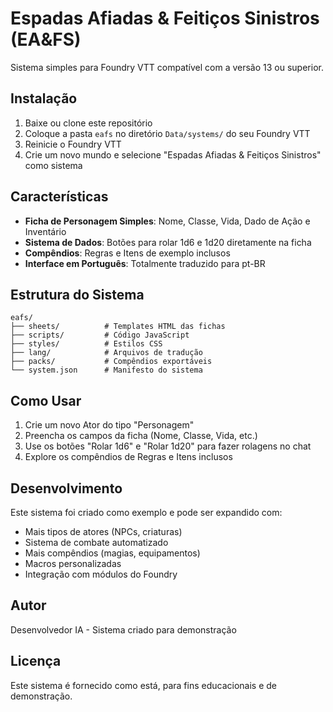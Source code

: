 # Espadas Afiadas & Feitiços Sinistros (EA&FS)

Sistema simples para Foundry VTT compatível com a versão 13 ou superior.

## Instalação

1. Baixe ou clone este repositório
2. Coloque a pasta `eafs` no diretório `Data/systems/` do seu Foundry VTT
3. Reinicie o Foundry VTT
4. Crie um novo mundo e selecione "Espadas Afiadas & Feitiços Sinistros" como sistema

## Características

- **Ficha de Personagem Simples**: Nome, Classe, Vida, Dado de Ação e Inventário
- **Sistema de Dados**: Botões para rolar 1d6 e 1d20 diretamente na ficha
- **Compêndios**: Regras e Itens de exemplo inclusos
- **Interface em Português**: Totalmente traduzido para pt-BR

## Estrutura do Sistema

```
eafs/
├── sheets/          # Templates HTML das fichas
├── scripts/         # Código JavaScript
├── styles/          # Estilos CSS
├── lang/            # Arquivos de tradução
├── packs/           # Compêndios exportáveis
└── system.json      # Manifesto do sistema
```

## Como Usar

1. Crie um novo Ator do tipo "Personagem"
2. Preencha os campos da ficha (Nome, Classe, Vida, etc.)
3. Use os botões "Rolar 1d6" e "Rolar 1d20" para fazer rolagens no chat
4. Explore os compêndios de Regras e Itens inclusos

## Desenvolvimento

Este sistema foi criado como exemplo e pode ser expandido com:
- Mais tipos de atores (NPCs, criaturas)
- Sistema de combate automatizado
- Mais compêndios (magias, equipamentos)
- Macros personalizadas
- Integração com módulos do Foundry

## Autor

Desenvolvedor IA - Sistema criado para demonstração

## Licença

Este sistema é fornecido como está, para fins educacionais e de demonstração.

